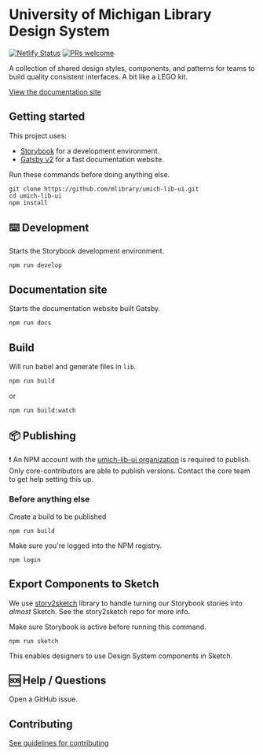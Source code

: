 # University of Michigan Library Design System

[![Netlify Status](https://api.netlify.com/api/v1/badges/46fd3abb-e61c-4a7e-b154-c22e375a3345/deploy-status)](https://app.netlify.com/sites/umich-lib-design-system/deploys) [![PRs welcome](https://img.shields.io/badge/PRs-welcome-brightgreen.svg)](https://github.com/mlibrary/umich-lib-ui/blob/master/CONTRIBUTING.md)

A collection of shared design styles, components, and patterns for teams to build quality consistent interfaces. A bit like a LEGO kit.

[View the documentation site](https://design-system.lib.umich.edu/)

## Getting started

This project uses:
- [Storybook](https://storybook.js.org/) for a development environment.
- [Gatsby v2](https://www.gatsbyjs.org/) for a fast documentation website.

Run these commands before doing anything else.
```
git clone https://github.com/mlibrary/umich-lib-ui.git
cd umich-lib-ui
npm install
```

## ⌨️ Development

Starts the Storybook development environment.

```sh
npm run develop
```

## Documentation site

Starts the documentation website built Gatsby.

```sh
npm run docs
```

## Build

Will run babel and generate files in `lib`.

```sh
npm run build
```
or
```sh
npm run build:watch
```

## 📦 Publishing

❗ An NPM account with the [umich-lib-ui organization](https://www.npmjs.com/org/umich-lib-ui) is required to publish. Only core-contributors are able to publish versions. Contact the core team to get help setting this up.

### Before anything else

Create a build to be published

```
npm run build
```

Make sure you're logged into the NPM registry.

```
npm login
```

## Export Components to Sketch

We use [story2sketch](https://github.com/chrisvxd/story2sketch) library to handle turning our Storybook stories into _almost_ Sketch. See the story2sketch repo for more info.

Make sure Storybook is active before running this command.

```
npm run sketch
```

This enables designers to use Design System components in Sketch.

## 🆘 Help / Questions

Open a GitHub issue.

## Contributing

[See guidelines for contributing](https://github.com/mlibrary/umich-lib-components-react/blob/master/CONTRIBUTING.md)
